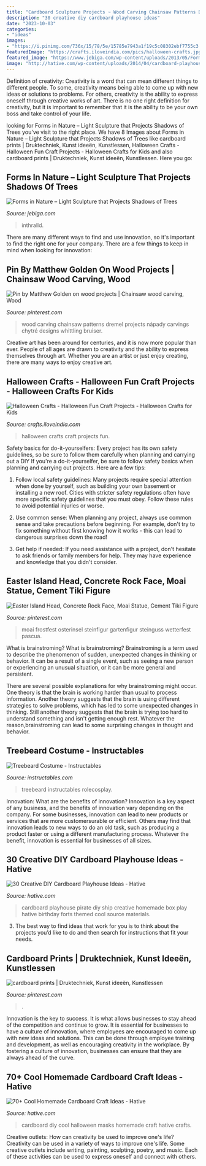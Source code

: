 ```yaml
---
title: "Cardboard Sculpture Projects ~ Wood Carving Chainsaw Patterns Dremel Projects Nápady Carvings Chytré Designs Whittling Bruiser"
description: "30 creative diy cardboard playhouse ideas"
date: "2023-10-03"
categories:
- "ideas"
images:
- "https://i.pinimg.com/736x/15/78/5e/15785e7943a1f19c5c08302ebf7755c3.jpg"
featuredImage: "https://crafts.iloveindia.com/pics/halloween-crafts.jpg"
featured_image: "https://www.jebiga.com/wp-content/uploads/2013/05/Forms_in_Nature_Light_Sculpture_2.jpg"
image: "http://hative.com/wp-content/uploads/2014/04/cardboard-playhouse/4-homemade-pirate-ship-for-kids.jpg"
---
```



Definition of creativity:
Creativity is a word that can mean different things to different people. To some, creativity means being able to come up with new ideas or solutions to problems. For others, creativity is the ability to express oneself through creative works of art. There is no one right definition for creativity, but it is important to remember that it is the ability to be your own boss and take control of your life.

	

		
looking for Forms in Nature – Light Sculpture that Projects Shadows of Trees you've visit to the right place. We have 8 Images about Forms in Nature – Light Sculpture that Projects Shadows of Trees like cardboard prints | Druktechniek, Kunst ideeën, Kunstlessen, Halloween Crafts - Halloween Fun Craft Projects - Halloween Crafts for Kids and also cardboard prints | Druktechniek, Kunst ideeën, Kunstlessen. Here you go:
		
    
## Forms In Nature – Light Sculpture That Projects Shadows Of Trees

<img loading=lazy src="https://www.jebiga.com/wp-content/uploads/2013/05/Forms_in_Nature_Light_Sculpture_2.jpg" onerror="this.onerror=null;this.src='https://tse3.mm.bing.net/th?id=OIP.hSkoiW9h2kkzGa7ub4nDrQHaLG&amp;pid=15.1';" alt="Forms in Nature – Light Sculpture that Projects Shadows of Trees">

_Source: jebiga.com_

>inthralld. 

	

There are many different ways to find and use innovation, so it's important to find the right one for your company. There are a few things to keep in mind when looking for innovation: 

    
## Pin By Matthew Golden On Wood Projects | Chainsaw Wood Carving, Wood

<img loading=lazy src="https://i.pinimg.com/736x/73/b4/67/73b46761c70be149a6c9a66268bfe572.jpg" onerror="this.onerror=null;this.src='https://tse4.mm.bing.net/th?id=OIP.uv-bsblaCNlHP_ohFkVgsQHaJ3&amp;pid=15.1';" alt="Pin by Matthew Golden on wood projects | Chainsaw wood carving, Wood">

_Source: pinterest.com_

>wood carving chainsaw patterns dremel projects nápady carvings chytré designs whittling bruiser. 

	

Creative art has been around for centuries, and it is now more popular than ever. People of all ages are drawn to creativity and the ability to express themselves through art. Whether you are an artist or just enjoy creating, there are many ways to enjoy creative art.

    
## Halloween Crafts - Halloween Fun Craft Projects - Halloween Crafts For Kids

<img loading=lazy src="https://crafts.iloveindia.com/pics/halloween-crafts.jpg" onerror="this.onerror=null;this.src='https://tse1.mm.bing.net/th?id=OIP.P6FPD2eeSI5ydyTU1M6MegHaFj&amp;pid=15.1';" alt="Halloween Crafts - Halloween Fun Craft Projects - Halloween Crafts for Kids">

_Source: crafts.iloveindia.com_

>halloween crafts craft projects fun. 

	

Safety basics for do-it-yourselfers: Every project has its own safety guidelines, so be sure to follow them carefully when planning and carrying out a DIY
If you're a do-it-yourselfer, be sure to follow safety basics when planning and carrying out projects. Here are a few tips:
1. Follow local safety guidelines: Many projects require special attention when done by yourself, such as building your own basement or installing a new roof. Cities with stricter safety regulations often have more specific safety guidelines that you must obey. Follow these rules to avoid potential injuries or worse.

2. Use common sense: When planning any project, always use common sense and take precautions before beginning. For example, don't try to fix something without first knowing how it works - this can lead to dangerous surprises down the road!

3. Get help if needed: If you need assistance with a project, don't hesitate to ask friends or family members for help. They may have experience and knowledge that you didn't consider.

    
## Easter Island Head, Concrete Rock Face, Moai Statue, Cement Tiki Figure

<img loading=lazy src="https://i.pinimg.com/736x/c8/18/4e/c8184e04e1e11c07d52fcbff1b96bdd8.jpg" onerror="this.onerror=null;this.src='https://tse2.mm.bing.net/th?id=OIP.qsUDtrshagQRPhKyRlrlcAHaLH&amp;pid=15.1';" alt="Easter Island Head, Concrete Rock Face, Moai Statue, Cement Tiki Figure">

_Source: pinterest.com_

>moai frostfest osterinsel steinfigur gartenfigur steinguss wetterfest pascua. 

	

What is brainstroming?
What is brainstroming?
Brainstroming is a term used to describe the phenomenon of sudden, unexpected changes in thinking or behavior. It can be a result of a single event, such as seeing a new person or experiencing an unusual situation, or it can be more general and persistent.

There are several possible explanations for why brainstroming might occur. One theory is that the brain is working harder than usual to process information. Another theory suggests that the brain is using different strategies to solve problems, which has led to some unexpected changes in thinking. Still another theory suggests that the brain is trying too hard to understand something and isn't getting enough rest. Whatever the reason,brainstroming can lead to some surprising changes in thought and behavior.

    
## Treebeard Costume - Instructables

<img loading=lazy src="https://content.instructables.com/ORIG/F48/28QW/HN825WK4/F4828QWHN825WK4.jpg?auto=webp&amp;frame=1" onerror="this.onerror=null;this.src='https://tse2.mm.bing.net/th?id=OIP.bTkBQUz2QNkBxAn66b4mAQHaLH&amp;pid=15.1';" alt="Treebeard Costume - Instructables">

_Source: instructables.com_

>treebeard instructables rolecosplay. 

	

Innovation: What are the benefits of innovation?
Innovation is a key aspect of any business, and the benefits of innovation vary depending on the company. For some businesses, innovation can lead to new products or services that are more customersurable or efficient. Others may find that innovation leads to new ways to do an old task, such as producing a product faster or using a different manufacturing process. Whatever the benefit, innovation is essential for businesses of all sizes.

    
## 30 Creative DIY Cardboard Playhouse Ideas - Hative

<img loading=lazy src="http://hative.com/wp-content/uploads/2014/04/cardboard-playhouse/4-homemade-pirate-ship-for-kids.jpg" onerror="this.onerror=null;this.src='https://tse3.mm.bing.net/th?id=OIP.DCj8ZYLajgHoDo7fYySVtwHaE8&amp;pid=15.1';" alt="30 Creative DIY Cardboard Playhouse Ideas - Hative">

_Source: hative.com_

>cardboard playhouse pirate diy ship creative homemade box play hative birthday forts themed cool source materials. 

	

3. The best way to find ideas that work for you is to think about the projects you’d like to do and then search for instructions that fit your needs.

    
## Cardboard Prints | Druktechniek, Kunst Ideeën, Kunstlessen

<img loading=lazy src="https://i.pinimg.com/736x/15/78/5e/15785e7943a1f19c5c08302ebf7755c3.jpg" onerror="this.onerror=null;this.src='https://tse4.mm.bing.net/th?id=OIP.UlkE1jrw4ZMezPOomZ0WbAHaJ3&amp;pid=15.1';" alt="cardboard prints | Druktechniek, Kunst ideeën, Kunstlessen">

_Source: pinterest.com_

>. 

	

Innovation is the key to success. It is what allows businesses to stay ahead of the competition and continue to grow. It is essential for businesses to have a culture of innovation, where employees are encouraged to come up with new ideas and solutions. This can be done through employee training and development, as well as encouraging creativity in the workplace. By fostering a culture of innovation, businesses can ensure that they are always ahead of the curve.

    
## 70+ Cool Homemade Cardboard Craft Ideas - Hative

<img loading=lazy src="https://hative.com/wp-content/uploads/2014/04/cardboard-crafts/11-diy-halloween-masks.jpg" onerror="this.onerror=null;this.src='https://tse1.mm.bing.net/th?id=OIP.uG6X6SdVYsc8DfMd8mFvywHaKO&amp;pid=15.1';" alt="70+ Cool Homemade Cardboard Craft Ideas - Hative">

_Source: hative.com_

>cardboard diy cool halloween masks homemade craft hative crafts. 

	

Creative outlets: How can creativity be used to improve one's life?
Creativity can be used in a variety of ways to improve one's life. Some creative outlets include writing, painting, sculpting, poetry, and music. Each of these activities can be used to express oneself and connect with others.

